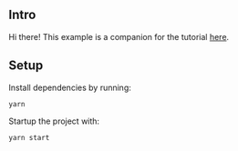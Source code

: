 ## Intro
Hi there! This example is a companion for the tutorial [here](https://medium.com/p/2e77292ca9a5).

## Setup
Install dependencies by running:
```
yarn
```

Startup the project with:
```
yarn start
```
